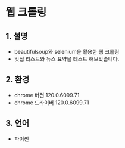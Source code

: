 # 웹 크롤링 
## 1. 설명
- beautifulsoup와 selenium을 활용한 웹 크롤링
- 맛집 리스트와 뉴스 요약을 테스트 해보았습니다.

## 2. 환경
- chrome 버전 120.0.6099.71
- chrome 드라이버 120.0.6099.71

## 3. 언어
- 파이썬
